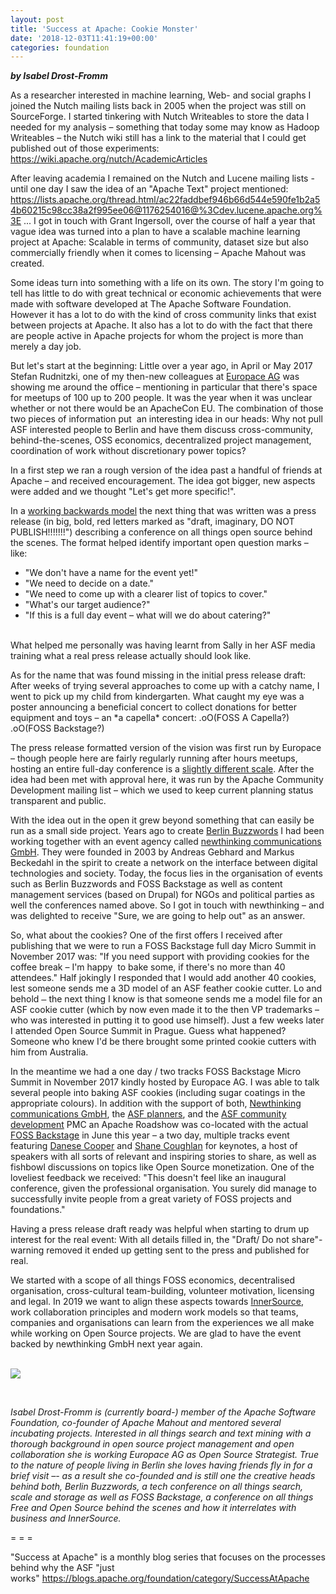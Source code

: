 ```yaml
---
layout: post
title: 'Success at Apache: Cookie Monster'
date: '2018-12-03T11:41:19+00:00'
categories: foundation
---
```

<p><strong><em>by Isabel Drost-Fromm</em></strong></p> 
  <p> </p> 
  <p>As a researcher interested in machine learning, Web- and social graphs I joined the Nutch mailing lists back in 2005 when the project was still on SourceForge. I started tinkering with Nutch Writeables to store the data I needed for my analysis – something that today some may know as Hadoop Writeables – the Nutch wiki still has a link to the material that I could get published out of those experiments: <a href="https://wiki.apache.org/nutch/AcademicArticles">https://wiki.apache.org/nutch/AcademicArticles</a></p> 
  <p>After leaving academia I remained on the Nutch and Lucene mailing lists - until one day I saw the idea of an &quot;Apache Text&quot; project mentioned: <a href="https://lists.apache.org/thread.html/ac22faddbef946b66d544e590fe1b2a54b60215c98cc38a2f995ee06@1176254016@%3Cdev.lucene.apache.org%3E">https://lists.apache.org/thread.html/ac22faddbef946b66d544e590fe1b2a54b60215c98cc38a2f995ee06@1176254016@%3Cdev.lucene.apache.org%3E</a> ... I got in touch with Grant Ingersoll, over the course of half a year that vague idea was turned into a plan to have a scalable machine learning project at Apache: Scalable in terms of community, dataset size but also commercially friendly when it comes to licensing – Apache Mahout was created.</p> 
  <p>Some ideas turn into something with a life on its own. The story I'm going to tell has little to do with great technical or economic achievements that were made with software developed at The Apache Software Foundation. However it has a lot to do with the kind of cross community links that exist between projects at Apache. It also has a lot to do with the fact that there are people active in Apache projects for whom the project is more than merely a day job.</p> 
  <p>But let's start at the beginning: Little over a year ago, in April or May 2017 Stefan Rudnitzki, one of my then-new colleagues at <a href="https://www.europace.de/">Europace AG</a>&nbsp;was showing me around the office&nbsp;– mentioning in particular that there's space for meetups of 100 up to 200 people. It was the year when it was unclear whether or not there would be an ApacheCon EU. The combination of those two pieces of information put&nbsp; an interesting idea in our heads: Why not pull ASF interested people to Berlin and have them discuss cross-community, behind-the-scenes, OSS economics, decentralized project management, coordination of work without discretionary power topics?</p> 
  <p>In a first step we ran a rough version of the idea past a handful of friends at Apache – and received encouragement. The idea got bigger, new aspects were added and we thought &quot;Let's get more specific!&quot;.</p> 
  <p>In a <a href="https://www.allthingsdistributed.com/2006/11/working_backwards.html">working backwards model</a>&nbsp;the next thing that was written was a press release (in big, bold, red letters marked as &quot;draft, imaginary, DO NOT PUBLISH!!!!!!!&quot;) describing a conference on all things open source behind the scenes. The format helped identify important open question marks – like:&nbsp;</p> 
  <p> </p> 
  <ul> 
    <li>&quot;We don't have a name for the event yet!&quot;</li> 
    <li>&quot;We need to decide on a date.&quot;</li> 
    <li>&quot;We need to come up with a clearer list of topics to cover.&quot;</li> 
    <li>&quot;What's our target audience?&quot;</li> 
    <li>&quot;If this is a full day event – what will we do about catering?&quot;<br /><br /></li> 
  </ul> 
  <p>What helped me personally was having learnt from Sally in her ASF media training what a real press release actually should look like.&nbsp;</p> 
  <p>As for the name that was found missing in the initial press release draft:&nbsp; After weeks of trying several approaches to come up with a catchy name, I went to pick up my child from kindergarten. What caught my eye was a poster announcing a beneficial concert to collect donations for better equipment and toys – an *a capella* concert: .oO(FOSS A Capella?) .oO(FOSS Backstage?)</p> 
  <p>The press release formatted version of the vision was first run by Europace – though people here are fairly regularly running after hours meetups, hosting an entire full-day conference is a <a href="http://blog.drost-fromm.de/posts/how-hard-can-it-be-organising-a-conference.html">slightly different scale</a>. After the idea had been met with approval here, it was run by the Apache Community Development mailing list – which we used to keep current planning status transparent and public.&nbsp;</p> 
  <p>With the idea out in the open it grew beyond something that can easily be run as a small side project. Years ago to create <a href="http://berlinbuzzwords.de">Berlin Buzzwords</a>&nbsp;I had been working together with an event agency called <a href="https://newthinking.de/de">newthinking communications GmbH</a>. They were founded in 2003 by Andreas Gebhard and Markus Beckedahl in the spirit to create a network on the interface between digital technologies and society. Today, the focus lies in the organisation of events such as Berlin Buzzwords and FOSS Backstage as well as content management services (based on Drupal) for NGOs and political parties as well the conferences named above. So I got in touch with newthinking – and was delighted to receive &quot;Sure, we are going to help out&quot; as an answer.&nbsp;</p> 
  <p>So, what about the cookies? One of the first offers I received after publishing that we were to run a FOSS Backstage full day Micro Summit in November 2017 was: &quot;If you need support with providing cookies for the coffee break&nbsp;– I'm happy&nbsp; to bake some, if there's no more than 40 attendees.&quot; Half jokingly I responded that I would add another 40 cookies, lest someone sends me a 3D model of an ASF feather cookie cutter. Lo and behold&nbsp;<span id="docs-internal-guid-2157ca75-7fff-1f52-a76a-d83ee500e75d"><span style="font-size: 11pt; font-family: Arial; background-color: transparent; font-variant-numeric: normal; font-variant-east-asian: normal; vertical-align: baseline; white-space: pre-wrap;">–</span></span>&nbsp;the next thing I know is that someone sends me a model file for an ASF cookie cutter (which by now even made it to the then VP trademarks – who was interested in putting it to good use himself). Just a few weeks later I attended Open Source Summit in Prague. Guess what happened? Someone who knew I'd be there brought some printed cookie cutters with him from Australia.</p> 
  <p>In the meantime we had a one day / two tracks FOSS Backstage Micro Summit in November 2017 kindly hosted by Europace AG. I was able to talk several people into baking ASF cookies (including sugar coatings in the appropriate colours). In addition with the support of both, <a href="http://newthinking.de">Newthinking communications GmbH</a>, the <a href="https://events.apache.org/index.html">ASF planners</a>, and the <a href="http://community.apache.org/">ASF community development</a>&nbsp;PMC an Apache Roadshow was co-located with the actual <a href="http://foss-backstage.de">FOSS Backstage</a>&nbsp;in June this year&nbsp;– a two day, multiple tracks event featuring <a href="https://en.wikipedia.org/wiki/Danese_Cooper">Danese Cooper</a>&nbsp;and <a href="https://fsfe.org/about/coughlan/coughlan.en.html">Shane Coughlan</a>&nbsp;for keynotes, a host of speakers with all sorts of relevant and inspiring stories to share, as well as fishbowl discussions on topics like Open Source monetization. One of the loveliest feedback we received: &quot;This doesn't feel like an inaugural conference, given the professional organisation. You surely did manage to successfully invite people from a great variety of FOSS projects and foundations.&quot;</p> 
  <p>Having a press release draft ready was helpful when starting to drum up interest for the real event: With all details filled in, the &quot;Draft/ Do not share&quot;-warning removed it ended up getting sent to the press and published for real.</p> 
  <p>We started with a scope of all things FOSS economics, decentralised organisation, cross-cultural team-building, volunteer motivation, licensing and legal. In 2019 we want to align these aspects towards <a href="http://innersourcecommons.org">InnerSource</a>, work collaboration principles and modern work models so that teams, companies and organisations can learn from the experiences we all make while working on Open Source projects. We are glad to have the event backed by newthinking GmbH next year again.<br /><br /></p> 
  <div> 
    <p><img src="https://blogs.apache.org/foundation/mediaresource/8404c907-2218-44aa-b85d-d38818b1b03f" /></p> 
    <p><br /></p> 
  </div> 
  <p> </p> 
  <div><em>Isabel Drost-Fromm is (currently board-) member of the Apache Software Foundation, co-founder of Apache Mahout and mentored several incubating projects. Interested in all things search and text mining with a thorough background in open source project management and open collaboration she is working Europace AG as Open Source Strategist. True to the nature of people living in Berlin she loves having friends fly in for a brief visit –- as a result she co-founded and is still one the creative heads behind both, Berlin Buzzwords, a tech conference on all things search, scale and storage as well as FOSS Backstage, a conference on all things Free and Open Source behind the scenes and how it interrelates with business and InnerSource.</em></div> 
  <div> 
    <p style="font-style: italic;"><span style="font-style: normal;">= = =</span></p> 
  </div> 
  <p>&quot;Success at Apache&quot; is a monthly blog series that focuses on the processes behind why the ASF &quot;just works&quot;&nbsp;<a href="https://blogs.apache.org/foundation/category/SuccessAtApache">https://blogs.apache.org/foundation/category/SuccessAtApache</a> </p>
